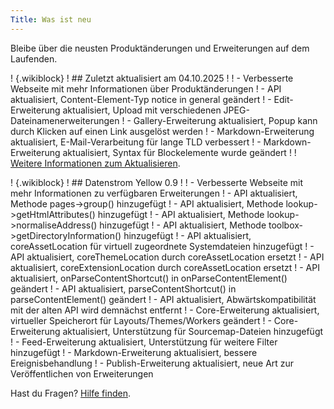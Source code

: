 ```yaml
---
Title: Was ist neu
---
```

Bleibe über die neusten Produktänderungen und Erweiterungen auf dem Laufenden.

! {.wikiblock}
! ## Zuletzt aktualisiert am 04.10.2025
!
! - Verbesserte Webseite mit mehr Informationen über Produktänderungen
! - API aktualisiert, Content-Element-Typ notice in general geändert
! - Edit-Erweiterung aktualisiert, Upload mit verschiedenen JPEG-Dateinamenerweiterungen
! - Gallery-Erweiterung aktualisiert, Popup kann durch Klicken auf einen Link ausgelöst werden
! - Markdown-Erweiterung aktualisiert, E-Mail-Verarbeitung für lange TLD verbessert
! - Markdown-Erweiterung aktualisiert, Syntax für Blockelemente wurde geändert
! 
! [Weitere Informationen zum Aktualisieren](how-to-change-the-system#webseite-aktualisieren).

! {.wikiblock}
! ## Datenstrom Yellow 0.9
!
! - Verbesserte Webseite mit mehr Informationen zu verfügbaren Erweiterungen
! - API aktualisiert, Methode pages->group() hinzugefügt
! - API aktualisiert, Methode lookup->getHtmlAttributes() hinzugefügt
! - API aktualisiert, Methode lookup->normaliseAddress() hinzugefügt
! - API aktualisiert, Methode toolbox->getDirectoryInformation() hinzugefügt
! - API aktualisiert, coreAssetLocation für virtuell zugeordnete Systemdateien hinzugefügt
! - API aktualisiert, coreThemeLocation durch coreAssetLocation ersetzt
! - API aktualisiert, coreExtensionLocation durch coreAssetLocation ersetzt
! - API aktualisiert, onParseContentShortcut() in onParseContentElement() geändert
! - API aktualisiert, parseContentShortcut() in parseContentElement() geändert
! - API aktualisiert, Abwärtskompatibilität mit der alten API wird demnächst entfernt
! - Core-Erweiterung aktualisiert, virtueller Speicherort für Layouts/Themes/Workers geändert
! - Core-Erweiterung aktualisiert, Unterstützung für Sourcemap-Dateien hinzugefügt
! - Feed-Erweiterung aktualisiert, Unterstützung für weitere Filter hinzugefügt
! - Markdown-Erweiterung aktualisiert, bessere Ereignisbehandlung
! - Publish-Erweiterung aktualisiert, neue Art zur Veröffentlichen von Erweiterungen

Hast du Fragen? [Hilfe finden](.).
